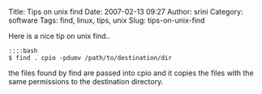 Title: Tips on unix find
Date: 2007-02-13 09:27
Author: srini
Category: software
Tags: find, linux, tips, unix
Slug: tips-on-unix-find

Here is a nice tip on unix find..

    ::::bash
    $ find . cpio -pdumv /path/to/destination/dir

the files found by find are passed into cpio and it copies the files
with the same permissions to the destination directory.
